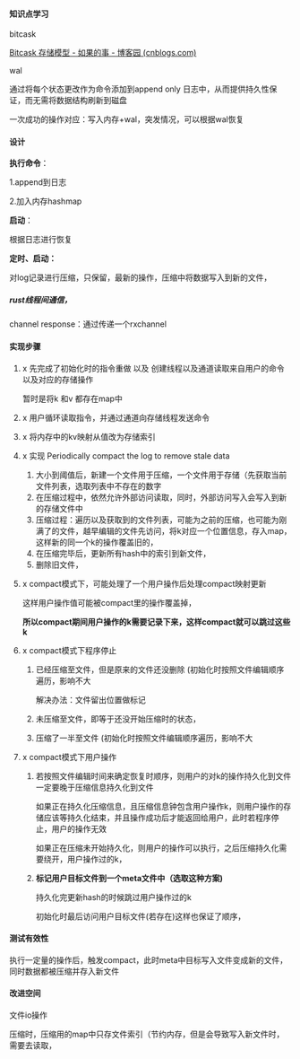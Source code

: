 #### 知识点学习

bitcask

[Bitcask 存储模型 - 如果的事 - 博客园 (cnblogs.com)](https://www.cnblogs.com/chenny7/p/4572381.html)

wal

通过将每个状态更改作为命令添加到append only 日志中，从而提供持久性保证，而无需将数据结构刷新到磁盘

一次成功的操作对应：写入内存+wal，突发情况，可以根据wal恢复

#### 设计

**执行命令**：

1.append到日志

2.加入内存hashmap

**启动**：

根据日志进行恢复

**定时、启动：**

对log记录进行压缩，只保留，最新的操作，压缩中将数据写入到新的文件，

##### rust线程间通信，

channel response：通过传递一个rxchannel

#### 实现步骤

1. x 先完成了初始化时的指令重做 以及 创建线程以及通道读取来自用户的命令 以及对应的存储操作

   暂时是将k 和v 都存在map中

2. x 用户循环读取指令，并通过通道向存储线程发送命令

3. x 将内存中的kv映射从值改为存储索引

4. x 实现 Periodically compact the log to remove stale data

   1. 大小到阈值后，新建一个文件用于压缩，一个文件用于存储（先获取当前文件列表，选取列表中不存在的数字
   2. 在压缩过程中，依然允许外部访问读取，同时，外部访问写入会写入到新的存储文件中
   3. 压缩过程：遍历以及获取到的文件列表，可能为之前的压缩，也可能为刚满了的文件，越早编辑的文件先访问，将k对应一个位置信息，存入map，这样新的同一个k的操作覆盖旧的，
   4. 在压缩完毕后，更新所有hash中的索引到新文件，
   5. 删除旧文件，

5. x compact模式下，可能处理了一个用户操作后处理compact映射更新

   这样用户操作值可能被compact里的操作覆盖掉，

   **所以compact期间用户操作的k需要记录下来，这样compact就可以跳过这些k**

6. x compact模式下程序停止

   1. 已经压缩至文件，但是原来的文件还没删除 (初始化时按照文件编辑顺序遍历，影响不大

      解决办法：文件留出位置做标记

   2. 未压缩至文件，即等于还没开始压缩时的状态，

   3. 压缩了一半至文件 (初始化时按照文件编辑顺序遍历，影响不大

7. x compact模式下用户操作

   1. 若按照文件编辑时间来确定恢复时顺序，则用户的对k的操作持久化到文件一定要晚于压缩信息持久化到文件

      如果正在持久化压缩信息，且压缩信息钟包含用户操作k，则用户操作的存储应该等持久化结束，并且操作成功后才能返回给用户，此时若程序停止，用户的操作无效

      如果正在压缩未开始持久化，则用户的操作可以执行，之后压缩持久化需要绕开，用户操作过的k，

   2. **标记用户目标文件到一个meta文件中（选取这种方案)**

      持久化完更新hash的时候跳过用户操作过的k

      初始化时最后访问用户目标文件(若存在)这样也保证了顺序，

#### 测试有效性

执行一定量的操作后，触发compact，此时meta中目标写入文件变成新的文件，同时数据都被压缩并存入新文件

#### 改进空间

文件io操作

压缩时，压缩用的map中只存文件索引（节约内存，但是会导致写入新文件时，需要去读取，
